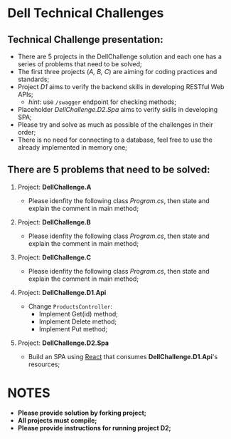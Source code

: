 # Dell Technical Challenges

## Technical Challenge presentation:
* There are 5 projects in the DellChallenge solution and each one has a series of problems that need to be solved;
* The first three projects (_A, B, C_) are aiming for coding practices and standards;
* Project _D1_ aims to verify the backend skills in developing RESTful Web APIs;
  * _hint_: use `/swagger` endpoint for checking methods;
* Placeholder _DellChallenge.D2.Spa_ aims to verify skills in developing SPA;
* Please try and solve as much as possible of the challenges in their order;
* There is no need for connecting to a database, feel free to use the already implemented in memory one;

## There are 5 problems that need to be solved:
1. Project: __DellChallenge.A__
    * Please idenfity the following class _Program.cs_, then state and explain the comment in main method;
    
2. Project: __DellChallenge.B__
    * Please idenfity the following class _Program.cs_, then state and explain the comment in main method;
    
3. Project: __DellChallenge.C__
    * Please idenfity the following class _Program.cs_, then state and explain the comment in main method;
    
4. Project: __DellChallenge.D1.Api__
    * Change `ProductsController`:
        * Implement Get(id) method;
        * Implement Delete method;
        * Implement Put method;
    
5. Project: __DellChallenge.D2.Spa__
    * Build an SPA using [React](https://reactjs.org/) that consumes __DellChallenge.D1.Api__'s resources;

# NOTES
* __Please provide solution by forking project;__
* __All projects must compile;__
* __Please provide instructions for running project D2;__

